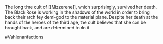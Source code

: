 The long time cult of [[Mizzerene]], which surprisingly, survived her death. The Black Rose is working in the shadows of the world in order to bring back their arch fey demi-god to the material plane. Despite her death at the hands of the heroes of the third age, the cult believes that she can be brought back, and are determined to do it.

#Vahlenar/factions